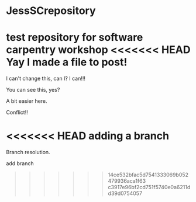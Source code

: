 # JessSCrepository
test repository for software carpentry workshop
<<<<<<< HEAD
Yay I made a file to post!
=======
I can't change this, can I?
I can!!!

You can see this, yes?

A bit easier here.

Conflict!!

<<<<<<< HEAD
adding a branch
=======
Branch resolution.

add branch
>>>>>>> 14ce532bfac5d7541333069b052479936aca1f63
>>>>>>> c3917e96bf2cd751f5740e0a6211dd39d0754057
